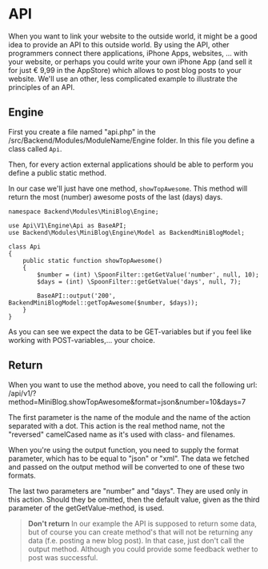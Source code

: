 # API

When you want to link your website to the outside world, it might be a good idea to provide an API to this outside world. By using the API, other programmers connect there applications, iPhone Apps, websites, ... with your website, or perhaps you could write your own iPhone App (and sell it for just € 9,99 in the AppStore) which allows to post blog posts to your website.
We'll use an other, less complicated example to illustrate the principles of an API.

## Engine

First you create a file named "api.php" in the /src/Backend/Modules/ModuleName/Engine folder. In this file you define a class called `Api`.

Then, for every action external applications should be able to perform you define a public static method.

In our case we'll just have one method, `showTopAwesome`. This method will return the most (number) awesome posts of the last (days) days.

```
namespace Backend\Modules\MiniBlog\Engine;

use Api\V1\Engine\Api as BaseAPI;
use Backend\Modules\MiniBlog\Engine\Model as BackendMiniBlogModel;

class Api
{
	public static function showTopAwesome()
	{
		$number = (int) \SpoonFilter::getGetValue('number', null, 10);
		$days = (int) \SpoonFilter::getGetValue('days', null, 7);

		BaseAPI::output('200', BackendMiniBlogModel::getTopAwesome($number, $days));
	}
}
```

As you can see we expect the data to be GET-variables but if you feel like working with POST-variables,... your choice.

## Return

When you want to use the method above, you need to call the following url:
  /api/v1/?method=MiniBlog.showTopAwesome&format=json&number=10&days=7

The first parameter is the name of the module and the name of the action separated with a dot. This action is the real method name, not the "reversed" camelCased name as it's used with class- and filenames.

When you're using the output function, you need to supply the format parameter, which has to be equal to "json" or "xml". The data we fetched and passed on the output method will be converted to one of these two formats.

The last two parameters are "number" and "days". They are used only in this action. Should they be omitted, then the default value, given as the third parameter of the getGetValue-method, is used.

> **Don't return**
> In our example the API is supposed to return some data, but of course you can create method's that will not be returning any data (f.e. posting a new blog post). In that case, just don't call the output method.
> Although you could provide some feedback wether to post was successful.
